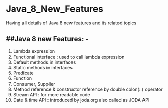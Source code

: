 # Java_8_New_Features
Having all details of Java 8 new features and its related topics

##Java 8 new Features: -
----------------------
1. Lambda expression
2. Functional interface : used to call lambda expression
3. Default methods in interfaces
4. Static methods in interfaces
5. Predicate
6. Function
7. Consumer, Supplier
8. Method reference & constructor reference by double colon(::) operator
9. Stream API : for more readable code
10. Date & time API : introduced by joda.org also called as JODA API

